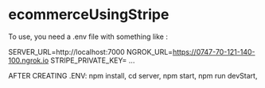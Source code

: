 # ecommerceUsingStripe
To use, you need a .env file with something like :

SERVER_URL=http://localhost:7000
NGROK_URL=https://0747-70-121-140-100.ngrok.io
STRIPE_PRIVATE_KEY= ... 

AFTER CREATING .ENV: 
npm install,
cd server,
npm start,
npm run devStart,
